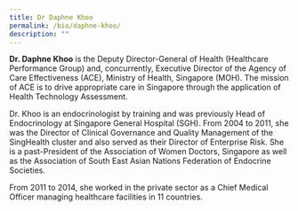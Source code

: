 ```yaml
---
title: Dr Daphne Khoo
permalink: /bio/daphne-khoo/
description: ""
---
```

**Dr. Daphne Khoo** is the Deputy Director-General of Health (Healthcare Performance Group) and, concurrently, Executive Director of the Agency of Care Effectiveness (ACE), Ministry of Health, Singapore (MOH). The mission of ACE is to drive appropriate care in Singapore through the application of Health Technology Assessment.

Dr. Khoo is an endocrinologist by training and was previously Head of Endocrinology at Singapore General Hospital (SGH). From 2004 to 2011, she was the Director of Clinical Governance and Quality Management of the SingHealth cluster and also served as their Director of Enterprise Risk. She is a past-President of the Association of Women Doctors, Singapore as well as the Association of South East Asian Nations Federation of Endocrine Societies.

From 2011 to 2014, she worked in the private sector as a Chief Medical Officer managing healthcare facilities in 11 countries.